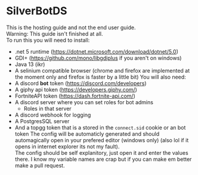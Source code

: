 # SilverBotDS
This is the hosting guide and not the end user guide.  
Warning: This guide isn't finished at all.  
To run this you will need to install:
- .net 5 runtime (https://dotnet.microsoft.com/download/dotnet/5.0)
- GDI+ (https://github.com/mono/libgdiplus if you aren't on windows)
- Java 13 (ikr)  
- A selinium compatible browser (chrome and firefox are implemented at the moment only and firefox is faster by a little bit)
You will also need:
- A discord **bot** token (https://discord.com/developers)
- A giphy api token (https://developers.giphy.com/)
- FortniteAPI token (https://dash.fortnite-api.com/)
- A discord server where you can set roles for bot admins
  - Roles in that server
- A discord webhook for logging
- A PostgresSQL server
- And a topgg token that is a stored in the `connect.sid` cookie or an bot token
The config will be automaticly generated and should automagically open in your prefered editor (windows only) (also lol if it opens in internet explorer its not my fault).  
The config should be self explanitory, just open it and enter the values there.
I know my variable names are crap but if you can make em better make a pull request.  
